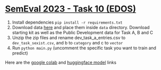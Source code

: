 # [SemEval 2023 - Task 10 (EDOS)](https://codalab.lisn.upsaclay.fr/competitions/7124)

1. Install dependencies `pip install -r requirements.txt`
2. Download data [here](https://codalab.lisn.upsaclay.fr/competitions/7124#participate-get_starting_kit) and place them inside `data` directory. Download starting kit as well as the Public Development data for Task A, B and C
3. Unzip the zip files and rename dev_task_a_entries.csv to `dev_task_sexist.csv`, and b to `category` and c to `vector`
4. Run `python main.py` (uncomment the specific task you want to train and predict)

Here are the [google colab](https://colab.research.google.com/drive/1PglUD63wT9LiNuliofdzuYnPAtcIz6tf) and [huggingface model](https://huggingface.co/reinforz/bert-large-uncased-finetuned-edos) links 
